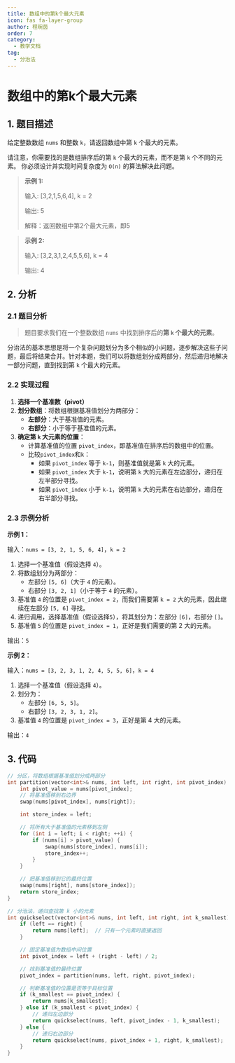 ```yaml
---
title: 数组中的第k个最大元素
icon: fas fa-layer-group
author: 程琬茵
order: 7
category:
  - 教学文档
tag:
  - 分治法
---
```


# 数组中的第k个最大元素
## 1. 题目描述

给定整数数组 `nums` 和整数 `k`，请返回数组中第 `k` 个最大的元素。

请注意，你需要找的是数组排序后的第 `k` 个最大的元素，而不是第 `k` 个不同的元素。
你必须设计并实现时间复杂度为 `O(n)` 的算法解决此问题。

>  **示例 1:**
>
> 输入: [3,2,1,5,6,4], k = 2
> 
> 输出: 5
>
> 解释：返回数组中第2个最大元素，即5


> **示例 2:**
>
> 输入: [3,2,3,1,2,4,5,5,6], k = 4
>
> 输出: 4

## 2. 分析

### 2.1 题目分析

> 题目要求我们在一个整数数组 `nums` 中找到排序后的**第 `k` 个最大的元素**。

分治法的基本思想是将一个复杂问题划分为多个相似的小问题，逐步解决这些子问题，最后将结果合并。针对本题，我们可以将数组划分成两部分，然后递归地解决一部分问题，直到找到第 `k` 个最大的元素。

### 2.2 实现过程

1. **选择一个基准数（pivot）**
2. **划分数组**：将数组根据基准值划分为两部分：
   - **左部分**：大于基准值的元素。
   - **右部分**：小于等于基准值的元素。
3. **确定第 `k` 大元素的位置**：
   - 计算基准值的位置 `pivot_index`，即基准值在排序后的数组中的位置。
   - 比较`pivot_index`和`k`：
     - 如果 `pivot_index` 等于 `k-1`，则基准值就是第 `k` 大的元素。
     - 如果 `pivot_index` 大于 `k-1`，说明第 `k` 大的元素在左边部分，递归在左半部分寻找。
     - 如果 `pivot_index` 小于 `k-1`，说明第 `k` 大的元素在右边部分，递归在右半部分寻找。

### 2.3 示例分析

**示例 1：**

输入：`nums = [3, 2, 1, 5, 6, 4]`，`k = 2`

1. 选择一个基准值（假设选择 `4`）。
2. 将数组划分为两部分：
   - 左部分 `[5, 6]`（大于 `4` 的元素）。
   - 右部分 `[3, 2, 1]`（小于等于 `4` 的元素）。
3. 基准值 `4` 的位置是 `pivot_index = 2`，而我们需要第 `k = 2` 大的元素，因此继续在左部分 `[5, 6]` 寻找。
4. 递归调用，选择基准值（假设选择`5`），将其划分为：左部分 `[6]`，右部分 `[]`。
5. 基准值 `5` 的位置是 `pivot_index = 1`，正好是我们需要的第 2 大的元素。

输出：`5`

**示例 2：**

输入：`nums = [3, 2, 3, 1, 2, 4, 5, 5, 6]`，`k = 4`

1. 选择一个基准值（假设选择 `4`）。
2. 划分为：
   - 左部分 `[6, 5, 5]`。
   - 右部分 `[3, 2, 3, 1, 2]`。
3. 基准值 `4` 的位置是 `pivot_index = 3`，正好是第 4 大的元素。

输出：`4`

## 3. 代码
```c++
// 分区，将数组根据基准值划分成两部分
int partition(vector<int>& nums, int left, int right, int pivot_index) {
    int pivot_value = nums[pivot_index];
    // 将基准值移到右边界
    swap(nums[pivot_index], nums[right]);

    int store_index = left;

    // 将所有大于基准值的元素移到左侧
    for (int i = left; i < right; ++i) {
        if (nums[i] > pivot_value) {
            swap(nums[store_index], nums[i]);
            store_index++;
        }
    }

    // 把基准值移到它的最终位置
    swap(nums[right], nums[store_index]);
    return store_index;
}
```

``` c++
// 分治法，递归查找第 k 小的元素
int quickselect(vector<int>& nums, int left, int right, int k_smallest) {
    if (left == right) {
        return nums[left];  // 只有一个元素时直接返回
    }

    // 固定基准值为数组中间位置
    int pivot_index = left + (right - left) / 2;

    // 找到基准值的最终位置
    pivot_index = partition(nums, left, right, pivot_index);

    // 判断基准值的位置是否等于目标位置
    if (k_smallest == pivot_index) {
        return nums[k_smallest];
    } else if (k_smallest < pivot_index) {
        // 递归左边部分
        return quickselect(nums, left, pivot_index - 1, k_smallest);
    } else {
        // 递归右边部分
        return quickselect(nums, pivot_index + 1, right, k_smallest);
    }
}
```

